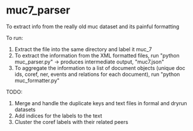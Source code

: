 # muc7_parser
To extract info from the really old muc dataset and its painful formatting

To run:

1. Extract the file into the same directory and label it muc_7
2. To extract the information from the XML formatted files, run "python muc_parser.py" -> produces intermediate output, "muc7.json" 
3. To aggregate the information to a list of document objects (unique doc ids, coref, ner, events and relations for each document), run "python muc_formatter.py"

TODO:
1. Merge and handle the duplicate keys and text files in formal and dryrun datasets
2. Add indices for the labels to the text
3. Cluster the coref labels with their related peers
